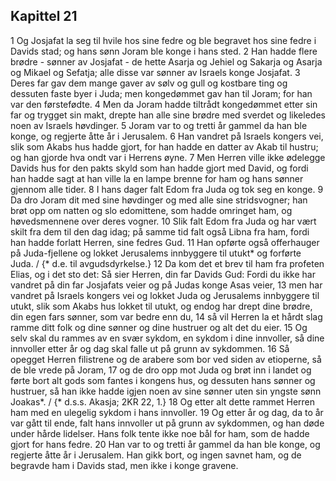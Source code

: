 ## Kapittel 21

1 Og Josjafat la seg til hvile hos sine fedre og ble begravet hos sine fedre i Davids stad; og hans sønn Joram ble konge i hans sted.
2 Han hadde flere brødre - sønner av Josjafat - de hette Asarja og Jehiel og Sakarja og Asarja og Mikael og Sefatja; alle disse var sønner av Israels konge Josjafat.
3 Deres far gav dem mange gaver av sølv og gull og kostbare ting og dessuten faste byer i Juda; men kongedømmet gav han til Joram; for han var den førstefødte.
4 Men da Joram hadde tiltrådt kongedømmet etter sin far og trygget sin makt, drepte han alle sine brødre med sverdet og likeledes noen av Israels høvdinger.
5 Joram var to og tretti år gammel da han ble konge, og regjerte åtte år i Jerusalem.
6 Han vandret på Israels kongers vei, slik som Akabs hus hadde gjort, for han hadde en datter av Akab til hustru; og han gjorde hva ondt var i Herrens øyne.
7 Men Herren ville ikke ødelegge Davids hus for den pakts skyld som han hadde gjort med David, og fordi han hadde sagt at han ville la en lampe brenne for ham og hans sønner gjennom alle tider.
8 I hans dager falt Edom fra Juda og tok seg en konge.
9 Da dro Joram dit med sine høvdinger og med alle sine stridsvogner; han brøt opp om natten og slo edomittene, som hadde omringet ham, og høvedsmennene over deres vogner.
10 Slik falt Edom fra Juda og har vært skilt fra dem til den dag idag; på samme tid falt også Libna fra ham, fordi han hadde forlatt Herren, sine fedres Gud.
11 Han opførte også offerhauger på Juda-fjellene og lokket Jerusalems innbyggere til utukt* og forførte Juda. / {* d.e. til avgudsdyrkelse.}
12 Da kom det et brev til ham fra profeten Elias, og i det sto det: Så sier Herren, din far Davids Gud: Fordi du ikke har vandret på din far Josjafats veier og på Judas konge Asas veier,
13 men har vandret på Israels kongers vei og lokket Juda og Jerusalems innbyggere til utukt, slik som Akabs hus lokket til utukt, og endog har drept dine brødre, din egen fars sønner, som var bedre enn du,
14 så vil Herren la et hårdt slag ramme ditt folk og dine sønner og dine hustruer og alt det du eier.
15 Og selv skal du rammes av en svær sykdom, en sykdom i dine innvoller, så dine innvoller etter år og dag skal falle ut på grunn av sykdommen.
16 Så opegget Herren filistrene og de arabere som bor ved siden av etioperne, så de ble vrede på Joram,
17 og de dro opp mot Juda og brøt inn i landet og førte bort alt gods som fantes i kongens hus, og dessuten hans sønner og hustruer, så han ikke hadde igjen noen av sine sønner uten sin yngste sønn Joakas*. / {* d.s.s. Akasja; 2KR 22, 1.}
18 Og etter alt dette rammet Herren ham med en ulegelig sykdom i hans innvoller.
19 Og etter år og dag, da to år var gått til ende, falt hans innvoller ut på grunn av sykdommen, og han døde under hårde lidelser. Hans folk tente ikke noe bål for ham, som de hadde gjort for hans fedre.
20 Han var to og tretti år gammel da han ble konge, og regjerte åtte år i Jerusalem. Han gikk bort, og ingen savnet ham, og de begravde ham i Davids stad, men ikke i konge gravene.
